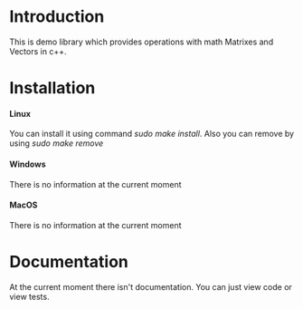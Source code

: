 # Introduction
This is demo library which provides operations with math Matrixes and Vectors in c++.
# Installation
#### Linux
You can install it using command *sudo make install*. Also you can remove by using *sudo make remove*
#### Windows
There is no information at the current moment
#### MacOS
There is no information at the current moment
# Documentation
At the current moment there isn't documentation. You can just view code or view tests.


